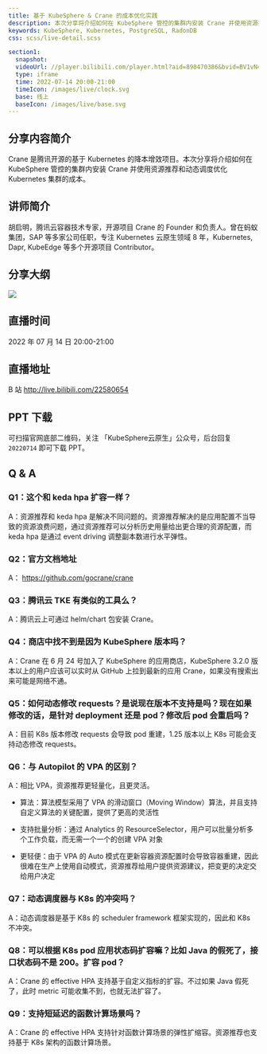 ```yaml
---
title: 基于 KubeSphere & Crane 的成本优化实践
description: 本次分享将介绍如何在 KubeSphere 管控的集群内安装 Crane 并使用资源推荐和动态调度优化 Kubernetes 集群的成本。
keywords: KubeSphere, Kubernetes, PostgreSQL, RadonDB
css: scss/live-detail.scss

section1:
  snapshot: 
  videoUrl: //player.bilibili.com/player.html?aid=898470386&bvid=BV1vN4y1T73t&cid=773921427&page=1&high_quality=1
  type: iframe
  time: 2022-07-14 20:00-21:00
  timeIcon: /images/live/clock.svg
  base: 线上
  baseIcon: /images/live/base.svg
---
```

## 分享内容简介

Crane 是腾讯开源的基于 Kubernetes 的降本增效项目。本次分享将介绍如何在 KubeSphere 管控的集群内安装 Crane 并使用资源推荐和动态调度优化 Kubernetes 集群的成本。

## 讲师简介

胡启明，腾讯云容器技术专家，开源项目 Crane 的 Founder 和负责人。曾在蚂蚁集团，SAP 等多家公司任职，专注 Kubernetes 云原生领域 8 年，Kubernetes, Dapr, KubeEdge 等多个开源项目 Contributor。

## 分享大纲

![](https://pek3b.qingstor.com/kubesphere-community/images/crane0714-live.png)

## 直播时间

2022 年 07 月 14 日 20:00-21:00

## 直播地址

B 站  http://live.bilibili.com/22580654

## PPT 下载

可扫描官网底部二维码，关注 「KubeSphere云原生」公众号，后台回复 `20220714` 即可下载 PPT。

## Q & A

### Q1：这个和 keda hpa 扩容一样？

A：资源推荐和 keda hpa 是解决不同问题的。资源推荐解决的是应用配置不当导致的资源浪费问题，通过资源推荐可以分析历史用量给出更合理的资源配置，而 keda hpa 是通过 event driving 调整副本数进行水平弹性。

### Q2：官方文档地址

A： https://github.com/gocrane/crane

### Q3：腾讯云 TKE 有类似的工具么？

A：腾讯云上可通过 helm/chart 包安装 Crane。

### Q4：商店中找不到是因为 KubeSphere 版本吗？

A：Crane 在 6 月 24 号加入了 KubeSphere 的应用商店，KubeSphere 3.2.0 版本以上的用户应该可以实时从 GitHub 上拉到最新的应用 Crane，如果没有搜索出来可能是网络不通。

### Q5：如何动态修改 requests？是说现在版本不支持是吗？现在如果修改的话，是针对 deployment 还是 pod？修改后 pod 会重启吗？

A：目前 K8s 版本修改 requests 会导致 pod 重建，1.25 版本以上 K8s 可能会支持动态修改 requests。

### Q6：与 Autopilot 的 VPA 的区别？

A：相比 VPA，资源推荐更轻量化，且更灵活。

- 算法：算法模型采用了 VPA 的滑动窗口（Moving Window）算法，并且支持自定义算法的关键配置，提供了更高的灵活性

- 支持批量分析：通过 Analytics 的 ResourceSelector，用户可以批量分析多个工作负载，而无需一个一个的创建 VPA 对象

- 更轻便：由于 VPA 的 Auto 模式在更新容器资源配置时会导致容器重建，因此很难在生产上使用自动模式，资源推荐给用户提供资源建议，把变更的决定交给用户决定

### Q7：动态调度器与 K8s 的冲突吗？

A：动态调度器是基于 K8s 的 scheduler framework 框架实现的，因此和 K8s 不冲突。

### Q8：可以根据 K8s pod 应用状态码扩容嘛？比如 Java 的假死了，接口状态码不是 200。扩容 pod？

A：Crane 的 effective HPA 支持基于自定义指标的扩容。不过如果 Java 假死了，此时 metric 可能收集不到，也就无法扩容了。

### Q9：支持短延迟的函数计算场景吗？

A：Crane 的 effective HPA 支持针对函数计算场景的弹性扩缩容。资源推荐也支持基于 K8s 架构的函数计算场景。